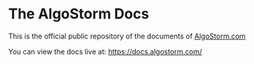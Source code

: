 # The AlgoStorm Docs

This is the official public repository of the documents of [AlgoStorm.com](https://algostorm.com)

You can view the docs live at: https://docs.algostorm.com/